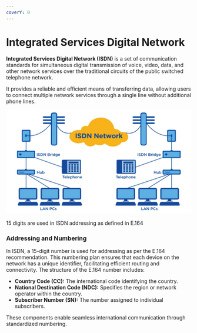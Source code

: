 ```yaml
---
coverY: 0
---
```


# Integrated Services Digital Network

**Integrated Services Digital Network (ISDN)** is a set of communication standards for simultaneous digital transmission of voice, video, data, and other network services over the traditional circuits of the public switched telephone network.

It provides a reliable and efficient means of transferring data, allowing users to connect multiple network services through a single line without additional phone lines.

![](.gitbook/assets/how-an-ISDN-work-network-diagram.jpg)

15 digits are used in ISDN addressing as defined in E.164

### **Addressing and Numbering**

In ISDN, a 15-digit number is used for addressing as per the E.164 recommendation. This numbering plan ensures that each device on the network has a unique identifier, facilitating efficient routing and connectivity. The structure of the E.164 number includes:

* **Country Code (CC):** The international code identifying the country.
* **National Destination Code (NDC):** Specifies the region or network operator within the country.
* **Subscriber Number (SN):** The number assigned to individual subscribers.

These components enable seamless international communication through standardized numbering.
